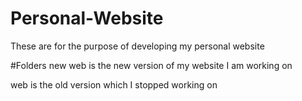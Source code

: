 # Personal-Website
These are for the purpose of developing my personal website

#Folders
new web is the new version of my website I am working on

web is the old version which I stopped working on
